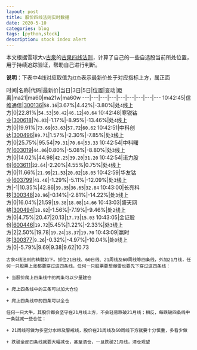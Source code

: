 ```yaml
---
layout: post
title: 股价四线法则实时数据
date: 2020-5-10
categories: blog
tags: [python,stock]
description: stock index alert
---
```



本文根据雪球大v[古泉](https://xueqiu.com/u/7148646888)的[古泉四线法则](https://xueqiu.com/7148646888/130498192)，计算了自己的一些自选股当前所处位置，用于持续追踪验证，帮助自己进行判断。

**说明**：下表中4线对应取值为`红色`表示最新价处于对应指标上方，属正面

时间|名称|代码|最新价|当日|3日|5日|位置|变动|距离|ma21|ma60|ma21w|ma60w
---|---|---|---|---|---|---|---|---
10:42:45|信维通信|[300136](https://xueqiu.com/S/SZ300136)|`58.16`|3.67%|4.42%|-3.80%|处`4`线上方|0|22.81%|`54.53`|`50.42`|`46.12`|`40.64`
10:42:48|寒锐钴业|[300618](https://xueqiu.com/S/SZ300618)|`76.03`|-1.17%|-8.95%|-13.46%|处`4`线上方|0|19.91%|`73.69`|`63.63`|`57.72`|`60.62`
10:42:51|中科创达|[300496](https://xueqiu.com/S/SZ300496)|`89.71`|1.57%|-2.30%|-7.85%|处`3`线上方|0|25.75%|95.54|`79.31`|`70.64`|`53.33`
10:42:54|中科曙光|[603019](https://xueqiu.com/S/SH603019)|`44.06`|0.80%|-5.08%|-8.80%|处`3`线上方|0|14.02%|44.98|`42.25`|`39.20`|`31.20`
10:42:54|诺力股份|[603611](https://xueqiu.com/S/SH603611)|`22.64`|-2.20%|4.55%|0.75%|处`4`线上方|0|11.66%|`21.99`|`21.53`|`20.02`|`18.05`
10:42:59|华友钴业|[603799](https://xueqiu.com/S/SH603799)|`41.46`|-1.29%|-5.11%|-12.09%|处`3`线上方|-1|10.35%|42.86|`39.35`|`36.65`|`32.84`
10:43:00|长亮科技|[300348](https://xueqiu.com/S/SZ300348)|`20.96`|-0.14%|-2.81%|-14.22%|处`3`线上方|0|16.04%|21.59|`19.38`|`18.08`|`14.66`
10:43:03|盛天网络|[300494](https://xueqiu.com/S/SZ300494)|`18.92`|-1.56%|-7.19%|-9.46%|处`2`线上方|0|4.75%|20.47|20.13|`17.73`|`15.03`
10:43:05|金证股份|[600446](https://xueqiu.com/S/SH600446)|`19.72`|5.45%|1.22%|-2.33%|处`3`线上方|2|2.50%|19.78|`19.24`|`18.37`|`19.70`
10:43:09|赢时胜|[300377](https://xueqiu.com/S/SZ300377)|`9.26`|-0.32%|-4.97%|-10.04%|处`0`线上方|0|-5.79%|9.69|9.38|9.62|10.73

```
古泉4线法则的精髓如下。抓住21日线、60日线、21周线及60周线等四条线，外加21月线，任何一只股票上涨都要穿过这四条线，任何一只股票要想爆雷也要先下穿过这四条线：

+ 当股价爬上四条线中的两条可以少量建仓

+ 爬上四条线中的三条可以加大仓位

+ 爬上四条线中的四条可以全仓

任何一只大牛，其股价都会坚守在21月线上方，不会轻易跌破21月线；相反，每跌破四条线中一条就减一些仓位：

+ 21周线可做为多空分水岭及警戒线，股价在21周线及60周线下方就要十分慎重，多看少做

+ 跌破全部四条线就要大幅减仓，甚至清仓，一旦跌破21月线，清仓观望
```
